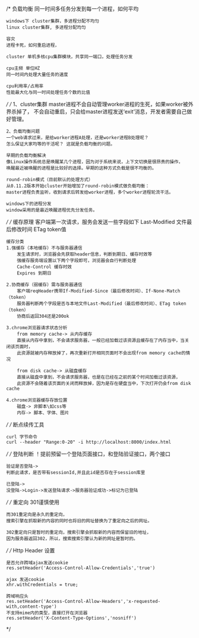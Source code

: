 /*
	负载均衡
	同一时间多任务分发到每一个进程，如何平均
	
	windows下 cluster集群，多进程分配不均匀
	linux cluster集群, 多进程分配均匀
	
	容灾
	进程卡死，如何重启进程，

	cluster 单机多核cpu集群模块，共享同一端口，处理任务分发

	cpu主频 单位HZ
	同一时间内处理大量任务的速度
	
	cpu利用率/占用率
	性能最大化与同一时间处理任务个数的比值

*/
/*
	1、cluster集群
	master进程不会自动管理worker进程的生死，如果worker被外界杀掉了，
	不会自动重启，只会给master进程发送‘exit’消息，开发者需要自己做好管理。

	2、负载均衡问题
	一个web请求过来，是给worker进程A处理，还是worker进程B处理呢？
	怎么保证大家均等的干活呢？ 这就是负载均衡的问题。

	早期的负载均衡解决
	像Linux操作系统总是唤醒某几个进程，因为对于系统来说，上下文切换是很昂贵的操作，
	唤醒最近被唤醒的进程是比较好的选择。早期的这种方式负载是很不均衡的。

	round-robin模式（目前默认的处理方式）
	从0.11.2版本开始cluster开始增加了round-robin模式做负载均衡：
	master进程负责监听，收到请求后转发给worker进程，多个worker进程轮流干活。

	windows下的进程分发
	window采用的是最近唤醒进程优先分发任务。

*/
/*
    缓存原理
    客户端第一次请求，服务会发送一些字段如下
    Last-Modified 文件最后修改时间
    ETag token值

    缓存分类
    1.强缓存（本地缓存）不与服务器通信
		发生请求时，浏览器会先获取header信息，判断到期日、缓存时效等
		强缓存服务端设置以下两个字段即可，浏览器会自行判断处理
		Cache-Control 缓存时效
		Expires 到期日

    2.协商缓存（弱缓存）需与服务器通信
        客户端reqHeader携带If-Modified-Since（最后修改时间）、If-None-Match（token）
        服务器判断两个字段是否与本地文件Last-Modified（最后修改时间）、ETag token（token）
        协商后返回304还是200ok
        
    3.chrome浏览器请求状态分析
    	from memory cache-> 从内存缓存
        直接从内存中拿到，不会请求服务器，一般已经加载过该资源且缓存在了内存当中，当关闭该页面时，
        此资源就被内存释放掉了，再次重新打开相同页面时不会出现from memory cache的情况
        
    	from disk cache-> 从磁盘缓存
        直接从磁盘中拿到，不会请求服务器，也是在已经在之前的某个时间加载过该资源，
        此资源不会随着该页面的关闭而释放掉，因为是存在硬盘当中，下次打开仍会from disk cache
    
    4.chrome浏览器缓存存放位置
        磁盘-> 非脚本\如css等
        内存-> 脚本、字体、图片

*/
/*
	断点续传工具

	curl 字节命令
	curl --header "Range:0-20" -i http://localhost:8000/index.html

*/
/*
	登陆判断
	！提前预留一个登陆页面接口，和登陆验证接口，两个接口
	
	验证是否登陆->
	判断此请求，是否带有sessionId,并且此id是否存在于session库里

	已登陆->
	没登陆->Login->发送登陆请求->服务器验证成功->标记为已登陆
*/
/*
	重定向
	301谨慎使用

	而301重定向是永久的重定向，
	搜索引擎在抓取新的内容的同时也将旧的网址替换为了重定向之后的网址。

	302重定向只是暂时的重定向，搜索引擎会抓取新的内容而保留旧的地址，
	因为服务器返回302，所以，搜索搜索引擎认为新的网址是暂时的。
	
*/
/*
	Http Header 设置

	是否允许跨域ajax发送cookie
	res.setHeader('Access-Control-Allow-Credentials','true')

	ajax 发送cookie
	xhr.withCredentials = true;

	跨域响应头
	res.setHeader('Access-Control-Allow-Headers','x-requested-with,content-type')
	不支持mime内的类型，直接打开在浏览器
	res.setHeader('X-Content-Type-Options','nosniff')
*/